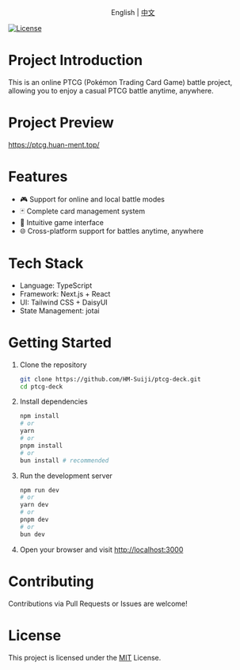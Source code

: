 <p align="center">English | <a  href="./README-zh.md">中文</a> </p>

[![License](https://img.shields.io/badge/license-MIT-green.svg?style=flat-square)](./LICENSE)

# Project Introduction

This is an online PTCG (Pokémon Trading Card Game) battle project, allowing you to enjoy a casual PTCG battle anytime, anywhere.

# Project Preview

<https://ptcg.huan-ment.top/>

# Features

- 🎮 Support for online and local battle modes
- 🃏 Complete card management system
- 🎯 Intuitive game interface
- 🌐 Cross-platform support for battles anytime, anywhere

# Tech Stack

- Language: TypeScript
- Framework: Next.js + React
- UI: Tailwind CSS + DaisyUI
- State Management: jotai

# Getting Started

1. Clone the repository

   ```bash
   git clone https://github.com/HM-Suiji/ptcg-deck.git
   cd ptcg-deck
   ```

2. Install dependencies

   ```bash
   npm install
   # or
   yarn
   # or
   pnpm install
   # or
   bun install # recommended
   ```

3. Run the development server

   ```bash
   npm run dev
   # or
   yarn dev
   # or
   pnpm dev
   # or
   bun dev
   ```

4. Open your browser and visit <http://localhost:3000>

# Contributing

Contributions via Pull Requests or Issues are welcome!

# License

This project is licensed under the [MIT](./LICENSE) License.
